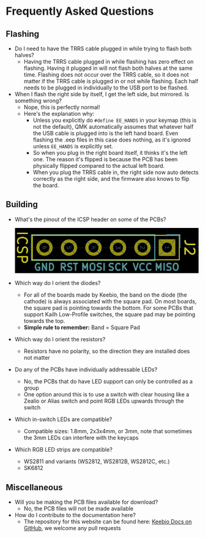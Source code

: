# Frequently Asked Questions


## Flashing

- Do I need to have the TRRS cable plugged in while trying to flash both halves?
    - Having the TRRS cable plugged in while flashing has zero effect on flashing. Having it plugged in will not flash both halves at the same time.
Flashing does not occur over the TRRS cable, so it does not matter if the TRRS cable is plugged in or not while flashing. Each half needs to be plugged in individually to the USB port to be flashed.
- When I flash the right side by itself, I get the left side, but mirrored. Is something wrong?
    - Nope, this is perfectly normal!
    - Here's the explanation why:  
        - Unless you explicitly do `#define EE_HANDS` in your keymap \(this is not the default\), QMK automatically assumes that whatever half the USB cable is plugged into is the left hand board. Even flashing the .eep files in this case does nothing, as it's ignored unless `EE_HANDS` is explicitly set.
        - So when you plug in the right board itself, it thinks it's the left one. The reason it's flipped is because the PCB has been physically flipped compared to the actual left board.
        - When you plug the TRRS cable in, the right side now auto detects correctly as the right side, and the firmware also knows to flip the board.

## Building

- What's the pinout of the ICSP header on some of the PCBs?

    ![](/assets/ICSP_header.png)

- Which way do I orient the diodes?
    - For all of the boards made by Keebio, the band on the diode (the cathode) is always associated with the square pad. On most boards, the square pad is pointing towards the bottom. For some PCBs that support Kailh Low-Profile switches, the square pad may be pointing towards the top.
    - **Simple rule to remember:** Band = Square Pad
- Which way do I orient the resistors?
    - Resistors have no polarity, so the direction they are installed does not matter
- Do any of the PCBs have individually addressable LEDs?
    - No, the PCBs that do have LED support can only be controlled as a group
    - One option around this is to use a switch with clear housing like a Zealio or Alias switch and point RGB LEDs upwards through the switch
- Which in-switch LEDs are compatible?
    - Compatible sizes: 1.8mm, 2x3x4mm, or 3mm, note that sometimes the 3mm LEDs can interfere with the keycaps
- Which RGB LED strips are compatible?
    - WS2811 and variants (WS2812, WS2812B, WS2812C, etc.)
    - SK6812

## Miscellaneous

- Will you be making the PCB files available for download?
    - No, the PCB files will not be made available
- How do I contribute to the documentation here?
    - The repository for this website can be found here: [Keebio Docs on GitHub](https://github.com/keebio/keebio-docs/), we welcome any pull requests
